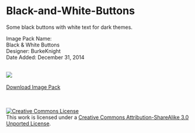 # Black-and-White-Buttons
Some black buttons with white text for dark themes.


Image Pack Name:<br />
Black & White Buttons<br />
Designer: BurkeKnight<br />
Date Added: December 31, 2014<br /><br />

<img src="http://www.burkeknight.org/img/Buttons.png" /><br /><br />
<a href="https://github.com/BurkeKnight/Black-and-White-Buttons/archive/master.zip">Download Image Pack</a>

<br /><br /><a rel="license" href="http://creativecommons.org/licenses/by-sa/3.0/deed.en_US"><img alt="Creative Commons License" style="border-width:0" src="http://i.creativecommons.org/l/by-sa/3.0/88x31.png" /></a><br />This work is licensed under a <a rel="license" href="http://creativecommons.org/licenses/by-sa/3.0/deed.en_US">Creative Commons Attribution-ShareAlike 3.0 Unported License</a>.
